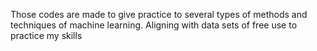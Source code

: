 Those codes are made to give practice to several types of methods and techniques of machine learning. Aligning with data sets of free use to practice my skills
